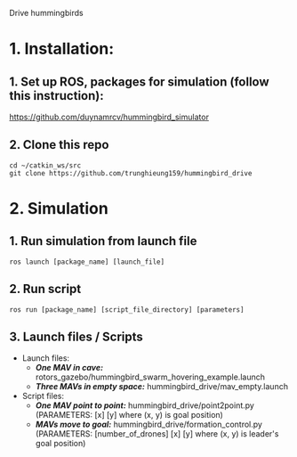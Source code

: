 Drive hummingbirds  
# 1. Installation:
## 1. Set up ROS, packages for simulation (follow this instruction):    
https://github.com/duynamrcv/hummingbird_simulator  
## 2. Clone this repo 
``` 
cd ~/catkin_ws/src  
git clone https://github.com/trunghieung159/hummingbird_drive 
```   
# 2. Simulation
## 1. Run simulation from launch file   
```
ros launch [package_name] [launch_file] 
```
## 2. Run script
```
ros run [package_name] [script_file_directory] [parameters]  
``` 
## 3. Launch files / Scripts 
- Launch files: 
    - ___One MAV in cave:___ rotors_gazebo/hummingbird_swarm_hovering_example.launch
    - ___Three MAVs in empty space:___ hummingbird_drive/mav_empty.launch
- Script files:
    - ___One MAV point to point:___ hummingbird_drive/point2point.py (PARAMETERS: [x] [y] where (x, y) is goal position)  
    - ___MAVs move to goal:___ hummingbird_drive/formation_control.py (PARAMETERS: [number_of_drones] [x] [y] where (x, y) is leader's goal position)  
